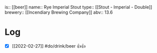 is:: [[beer]]
name:: Rye Imperial Stout
type:: [[Stout - Imperial - Double]]
brewery:: [[Incendiary Brewing Company]]
abv:: 13.6

# Log
- [x] [[2022-02-27]] #do/drink/beer 👍👍
